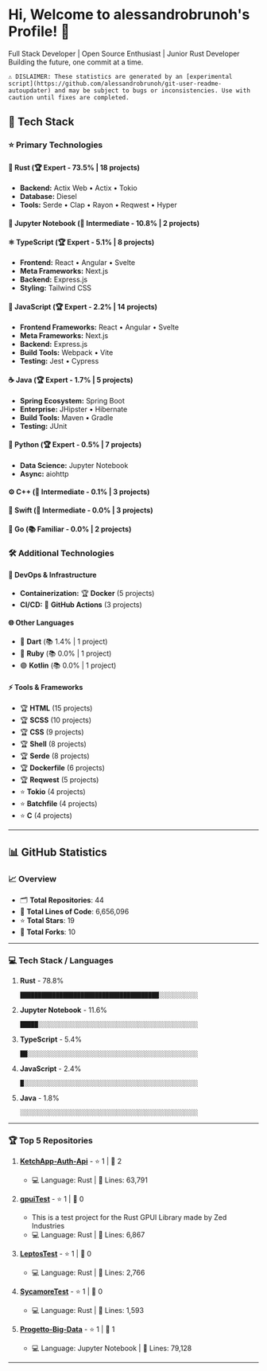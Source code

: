 # Hi, Welcome to alessandrobrunoh's Profile! 👋

Full Stack Developer | Open Source Enthusiast | Junior Rust Developer 
Building the future, one commit at a time.


```
⚠️ DISLAIMER: These statistics are generated by an [experimental script](https://github.com/alessandrobrunoh/git-user-readme-autoupdater) and may be subject to bugs or inconsistencies. Use with caution until fixes are completed.
```
## 🚀 Tech Stack

### ⭐ Primary Technologies

#### 🦀 Rust (🏆 Expert - 73.5% | 18 projects)

- **Backend:** Actix Web • Actix • Tokio
- **Database:** Diesel
- **Tools:** Serde • Clap • Rayon • Reqwest • Hyper

#### 📓 Jupyter Notebook (💫 Intermediate - 10.8% | 2 projects)


#### ⚛️ TypeScript (🏆 Expert - 5.1% | 8 projects)

- **Frontend:** React • Angular • Svelte
- **Meta Frameworks:** Next.js
- **Backend:** Express.js
- **Styling:** Tailwind CSS

#### 💛 JavaScript (🏆 Expert - 2.2% | 14 projects)

- **Frontend Frameworks:** React • Angular • Svelte
- **Meta Frameworks:** Next.js
- **Backend:** Express.js
- **Build Tools:** Webpack • Vite
- **Testing:** Jest • Cypress

#### ☕ Java (🏆 Expert - 1.7% | 5 projects)

- **Spring Ecosystem:** Spring Boot
- **Enterprise:** JHipster • Hibernate
- **Build Tools:** Maven • Gradle
- **Testing:** JUnit

#### 🐍 Python (🏆 Expert - 0.5% | 7 projects)

- **Data Science:** Jupyter Notebook
- **Async:** aiohttp

#### ⚙️ C++ (💫 Intermediate - 0.1% | 3 projects)


#### 🍎 Swift (💫 Intermediate - 0.0% | 3 projects)


#### 🔵 Go (📚 Familiar - 0.0% | 2 projects)


### 🛠️ Additional Technologies

#### 🚀 DevOps & Infrastructure

- **Containerization:** 🏆 **Docker** (5 projects)
- **CI/CD:** 💫 **GitHub Actions** (3 projects)

#### 🌐 Other Languages

- 🎯 **Dart** (📚 1.4% | 1 project)
- 💎 **Ruby** (📚 0.0% | 1 project)
- 🟣 **Kotlin** (📚 0.0% | 1 project)

#### ⚡ Tools & Frameworks

- 🏆 **HTML** (15 projects)
- 🏆 **SCSS** (10 projects)
- 🏆 **CSS** (9 projects)
- 🏆 **Shell** (8 projects)
- 🏆 **Serde** (8 projects)
- 🏆 **Dockerfile** (6 projects)
- 🏆 **Reqwest** (5 projects)
- ⭐ **Tokio** (4 projects)
- ⭐ **Batchfile** (4 projects)
- ⭐ **C** (4 projects)

---

## 📊 GitHub Statistics

### 📈 Overview

- 🗂️ **Total Repositories**: 44
- 📝 **Total Lines of Code**: 6,656,096
- ⭐ **Total Stars**: 19
- 🔱 **Total Forks**: 10

---

### 💻 Tech Stack / Languages

1. **Rust** - 78.8%
   ```
   ███████████████████████████████████████░░░░░░░░░░░
   ```

2. **Jupyter Notebook** - 11.6%
   ```
   █████░░░░░░░░░░░░░░░░░░░░░░░░░░░░░░░░░░░░░░░░░░░░░
   ```

3. **TypeScript** - 5.4%
   ```
   ██░░░░░░░░░░░░░░░░░░░░░░░░░░░░░░░░░░░░░░░░░░░░░░░░
   ```

4. **JavaScript** - 2.4%
   ```
   █░░░░░░░░░░░░░░░░░░░░░░░░░░░░░░░░░░░░░░░░░░░░░░░░░
   ```

5. **Java** - 1.8%
   ```
   ░░░░░░░░░░░░░░░░░░░░░░░░░░░░░░░░░░░░░░░░░░░░░░░░░░
   ```

---

### 🏆 Top 5 Repositories

1. **[KetchApp-Auth-Api](https://github.com/alessandrobrunoh/KetchApp-Auth-Api)** - ⭐ 1 | 🔱 2
   - 💻 Language: Rust | 📝 Lines: 63,791

2. **[gpuiTest](https://github.com/alessandrobrunoh/gpuiTest)** - ⭐ 1 | 🔱 0
   - This is a test project for the Rust GPUI Library made by Zed Industries
   - 💻 Language: Rust | 📝 Lines: 6,867

3. **[LeptosTest](https://github.com/alessandrobrunoh/LeptosTest)** - ⭐ 1 | 🔱 0
   - 💻 Language: Rust | 📝 Lines: 2,766

4. **[SycamoreTest](https://github.com/alessandrobrunoh/SycamoreTest)** - ⭐ 1 | 🔱 0
   - 💻 Language: Rust | 📝 Lines: 1,593

5. **[Progetto-Big-Data](https://github.com/alessandrobrunoh/Progetto-Big-Data)** - ⭐ 1 | 🔱 1
   - 💻 Language: Jupyter Notebook | 📝 Lines: 79,128

---
